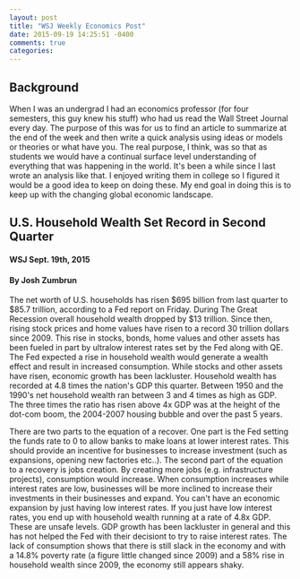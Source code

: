 ```yaml
---
layout: post
title: "WSJ Weekly Economics Post"
date: 2015-09-19 14:25:51 -0400
comments: true
categories: 
---
```


## Background
When I was an undergrad I had an economics professor (for four semesters, this guy knew his stuff) who had us read the Wall Street Journal every day.
The purpose of this was for us to find an article to summarize at the end of the week and then write a quick analysis using ideas or models or theories or what have you.  The real purpose, I think, was so that as students we would have a continual surface level understanding of everything that was happening in the world.
It's been a while since I last wrote an analysis like that.  I enjoyed writing them in college so I figured it would be a good idea to keep on doing these.
My end goal in doing this is to keep up with the changing global economic landscape.

<!--more-->

U.S. Household Wealth Set Record in Second Quarter
-------------------------------------------------------------
#### WSJ Sept. 19th, 2015
#### By Josh Zumbrun

The net worth of U.S. households has risen $695 billion from last quarter to $85.7 trillion, according to a Fed report on Friday.  During The Great Recession overall household wealth dropped by $13 trillion.  Since then, rising stock prices and home values have risen to a record 30 trillion dollars since 2009.  This rise in stocks, bonds, home values and other assets has been fueled in part by ultralow interest rates set by the Fed along with QE.  The Fed expected a rise in household wealth would generate a wealth effect and result in increased consumption.  While stocks and other assets have risen, economic growth has been lackluster.  Household wealth has recorded at 4.8 times the nation's GDP this quarter.  Between 1950 and the 1990's net household wealth ran between 3 and 4 times as high as GDP.  The three times the ratio has risen above 4x GDP was at the height of the dot-com boom, the 2004-2007 housing bubble and over the past 5 years.

There are two parts to the equation of a recover.  One part is the Fed setting the funds rate to 0 to allow banks to make loans at lower interest rates.  This should provide an incentive for businesses to increase investment (such as expansions, opening new factories etc..).  The second part of the equation to a recovery is jobs creation.  By creating more jobs (e.g. infrastructure projects), consumption would increase.  When consumption increases while interest rates are low, businesses will be more inclined to increase their investments in their businesses and expand.  You can't have an economic expansion by just having low interest rates.  If you just have low interest rates, you end up with household wealth running at a rate of 4.8x GDP.  These are unsafe levels. GDP growth has been lackluster in general and this has not helped the Fed with their decisiont to try to raise interest rates.  The lack of consumption shows that there is still slack in the economy and with a 14.8% poverty rate (a figure little changed since 2009) and a 58% rise in household wealth since 2009, the economy still appears shaky.
